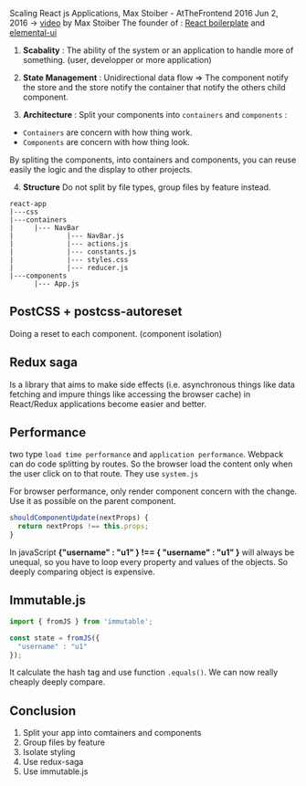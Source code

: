 Scaling React js Applications, Max Stoiber - AtTheFrontend 2016 Jun 2, 2016 -> [video](https://www.youtube.com/watch?v=5W1Lqv_8Cqw) by Max Stoiber The founder of : [React boilerplate](https://github.com/react-boilerplate/react-boilerplate) and [elemental-ui](https://github.com/elementalui/elemental)

1. **Scabality** : The ability of the system or an application to handle more of something. (user, developper or more application)

2. **State Management** : Unidirectional data flow => The component notify the store and the store notify the container that notify the others child component.

3. **Architecture** : Split your components into `containers` and `components` :
  * `Containers` are concern with how thing work.
  * `Components` are concern with how thing look.

By spliting the components, into containers and components, you can reuse easily the logic and the display to other projects.


4. **Structure**
Do not split by file types, group files by feature instead.

```
react-app
|---css
|---containers
|     |--- NavBar
|             |--- NavBar.js
|             |--- actions.js
|             |--- constants.js
|             |--- styles.css
|             |--- reducer.js
|---components
      |--- App.js
```

## PostCSS + postcss-autoreset
Doing a reset to each component. (component isolation)

## Redux saga
Is a library that aims to make side effects (i.e. asynchronous things like data fetching and impure things like accessing the browser cache) in React/Redux applications become easier and better.

## Performance
two type `load time performance` and `application performance`. Webpack can do code splitting by routes. So the browser load the content only when the user click on to that route. They use `system.js`

For browser performance, only render component concern with the change. Use it as possible on the parent component.

```js
shouldComponentUpdate(nextProps) {
  return nextProps !== this.props;
}
```

In javaScript **{"username" : "u1" } !== { "username" : "u1" }** will always be unequal, so you have to loop every property and values of the objects. So deeply comparing object is expensive.

## Immutable.js
```js
import { fromJS } from 'immutable';

const state = fromJS({
  "username" : "u1"
});
```
It calculate the hash tag and use function `.equals()`. We can now really cheaply deeply compare.  


## Conclusion
1. Split your app into comtainers and components
2. Group files by feature
3. Isolate styling
4. Use redux-saga
5. Use immutable.js
